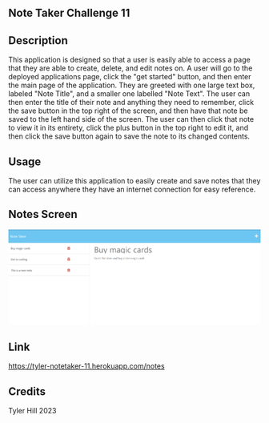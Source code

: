 ## Note Taker Challenge 11

## Description

This application is designed so that a user is easily able to access a page that they are able to create, delete, and edit notes on. A user will go to the deployed applications page, click the "get started" button, and then enter the main page of the application. They are greeted with one large text box, labeled "Note Title", and a smaller one labelled "Note Text". The user can then enter the title of their note and anything they need to remember, click the save button in the top right of the screen, and then have that note be saved to the left hand side of the screen. The user can then click that note to view it in its entirety, click the plus button in the top right to edit it, and then click the save button again to save the note to its changed contents.

## Usage

The user can utilize this application to easily create and save notes that they can access anywhere they have an internet connection for easy reference.

## Notes Screen

![the note taking page of the application, with three notes saved on the left side of the screen and an editable note on the right.](./assets/Notes%20page.PNG)

## Link

https://tyler-notetaker-11.herokuapp.com/notes

## Credits

Tyler Hill 2023
